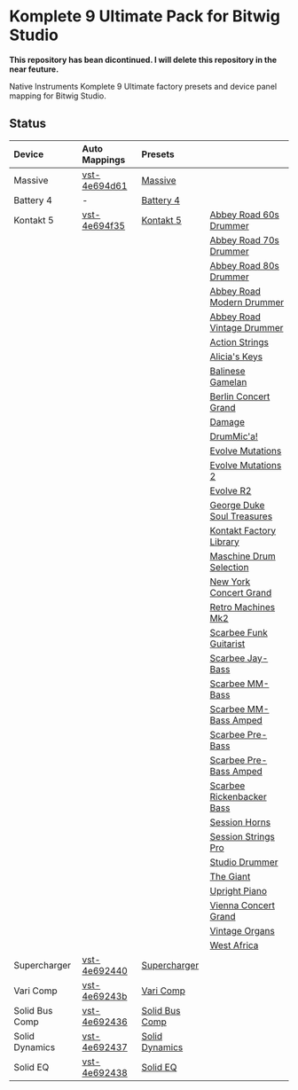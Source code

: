 Komplete 9 Ultimate Pack for Bitwig Studio
================
**This repository has bean dicontinued. I will delete this repository in the near feuture.**<p><p>
Native Instruments Komplete 9 Ultimate factory presets and device panel mapping for Bitwig Studio.

## Status

Device|Auto Mappings|Presets||
:---|:---|:---|:---|
Massive|[vst-4e694d61](https://github.com/jhorology/KompletePack4Bitwig/tree/master/Auto%20Mappings/vst-4e694d61)|[Massive](https://github.com/jhorology/KompletePack4Bitwig/tree/master/Presets/Massive)||
Battery 4| - |[Battery 4](https://github.com/jhorology/KompletePack4Bitwig/tree/master/Presets/Battery%204)||
Kontakt 5|[vst-4e694f35](https://github.com/jhorology/KompletePack4Bitwig/tree/master/Auto%20Mappings/vst-4e694f35)|[Kontakt 5](https://github.com/jhorology/KompletePack4Bitwig/tree/master/Presets/Kontakt%205)|[Abbey Road 60s Drummer](https://github.com/jhorology/KompletePack4Bitwig/tree/master/Presets/Kontakt%205/Abbey%20Road%2060s%20Drummer)|
||||[Abbey Road 70s Drummer](https://github.com/jhorology/KompletePack4Bitwig/tree/master/Presets/Kontakt%205/Abbey%20Road%2070s%20Drummer)|
||||[Abbey Road 80s Drummer](https://github.com/jhorology/KompletePack4Bitwig/tree/master/Presets/Kontakt%205/Abbey%20Road%2080s%20Drummer)|
||||[Abbey Road Modern Drummer](https://github.com/jhorology/KompletePack4Bitwig/tree/master/Presets/Kontakt%205/Abbey%20Road%20Modern%20Drummer)|
||||[Abbey Road Vintage Drummer](https://github.com/jhorology/KompletePack4Bitwig/tree/master/Presets/Kontakt%205/Abbey%20Road%20Vintage%20Drummer)|
||||[Action Strings](https://github.com/jhorology/KompletePack4Bitwig/tree/master/Presets/Kontakt%205/Action%20Strings)|
||||[Alicia's Keys](https://github.com/jhorology/KompletePack4Bitwig/tree/master/Presets/Kontakt%205/Alicia's%20Keys)|
||||[Balinese Gamelan](https://github.com/jhorology/KompletePack4Bitwig/tree/master/Presets/Kontakt%205/Balinese%20Gamelan)|
||||[Berlin Concert Grand](https://github.com/jhorology/KompletePack4Bitwig/tree/master/Presets/Kontakt%205/Berlin%20Concert%20Grand)|
||||[Damage](https://github.com/jhorology/KompletePack4Bitwig/tree/master/Presets/Kontakt%205/Damage)|
||||[DrumMic'a!](https://github.com/jhorology/KompletePack4Bitwig/tree/master/Presets/Kontakt%205/DrumMic'a!)|
||||[Evolve Mutations](https://github.com/jhorology/KompletePack4Bitwig/tree/master/Presets/Kontakt%205/Evolve%20Mutations)|
||||[Evolve Mutations 2](https://github.com/jhorology/KompletePack4Bitwig/tree/master/Presets/Kontakt%205/Evolve%20Mutations%202)|
||||[Evolve R2](https://github.com/jhorology/KompletePack4Bitwig/tree/master/Presets/Kontakt%205/Evolve%20R2)|
||||[George Duke Soul Treasures](https://github.com/jhorology/KompletePack4Bitwig/tree/master/Presets/Kontakt%205/George%20Duke%20Soul%20Treasures)|
||||[Kontakt Factory Library](https://github.com/jhorology/KompletePack4Bitwig/tree/master/Presets/Kontakt%205/Kontakt%20Factory%20Library)|
||||[Maschine Drum Selection](https://github.com/jhorology/KompletePack4Bitwig/tree/master/Presets/Kontakt%205/Maschine%20Drum%20Selection)|
||||[New York Concert Grand](https://github.com/jhorology/KompletePack4Bitwig/tree/master/Presets/Kontakt%205/New%20York%20Concert%20Grand)|
||||[Retro Machines Mk2](https://github.com/jhorology/KompletePack4Bitwig/tree/master/Presets/Kontakt%205/Retro%20Machines%20Mk2)|
||||[Scarbee Funk Guitarist](https://github.com/jhorology/KompletePack4Bitwig/tree/master/Presets/Kontakt%205/Scarbee%20Funk%20Guitarist)|
||||[Scarbee Jay-Bass](https://github.com/jhorology/KompletePack4Bitwig/tree/master/Presets/Kontakt%205/Scarbee%20Jay-Bass)|
||||[Scarbee MM-Bass](https://github.com/jhorology/KompletePack4Bitwig/tree/master/Presets/Kontakt%205/Scarbee%20MM-Bass)|
||||[Scarbee MM-Bass Amped](https://github.com/jhorology/KompletePack4Bitwig/tree/master/Presets/Kontakt%205/Scarbee%20MM-Bass%20Amped)|
||||[Scarbee Pre-Bass](https://github.com/jhorology/KompletePack4Bitwig/tree/master/Presets/Kontakt%205/Scarbee%20Pre-Bass)|
||||[Scarbee Pre-Bass Amped](https://github.com/jhorology/KompletePack4Bitwig/tree/master/Presets/Kontakt%205/Scarbee%20Pre-Bass%20Amped)|
||||[Scarbee Rickenbacker Bass](https://github.com/jhorology/KompletePack4Bitwig/tree/master/Presets/Kontakt%205/Scarbee%20Rickenbacker%20Bass)|
||||[Session Horns](https://github.com/jhorology/KompletePack4Bitwig/tree/master/Presets/Kontakt%205/Session%20Horns)|
||||[Session Strings Pro](https://github.com/jhorology/KompletePack4Bitwig/tree/master/Presets/Kontakt%205/Session%20Strings%20Pro)|
||||[Studio Drummer](https://github.com/jhorology/KompletePack4Bitwig/tree/master/Presets/Kontakt%205/Studio%20Drummer)|
||||[The Giant](https://github.com/jhorology/KompletePack4Bitwig/tree/master/Presets/Kontakt%205/The%20Giant)|
||||[Upright Piano](https://github.com/jhorology/KompletePack4Bitwig/tree/master/Presets/Kontakt%205/Upright%20Piano)|
||||[Vienna Concert Grand](https://github.com/jhorology/KompletePack4Bitwig/tree/master/Presets/Kontakt%205/Vienna%20Concert%20Grand)|
||||[Vintage Organs](https://github.com/jhorology/KompletePack4Bitwig/tree/master/Presets/Kontakt%205/Vintage%20Organs)|
||||[West Africa](https://github.com/jhorology/KompletePack4Bitwig/tree/master/Presets/Kontakt%205/West%20Africa)|
Supercharger|[vst-4e692440](https://github.com/jhorology/KompletePack4Bitwig/tree/master/Auto%20Mappings/vst-4e692440)|[Supercharger](https://github.com/jhorology/KompletePack4Bitwig/tree/master/Presets/Supercharger)||
Vari Comp|[vst-4e69243b](https://github.com/jhorology/KompletePack4Bitwig/tree/master/Auto%20Mappings/vst-4e69243b)|[Vari Comp](https://github.com/jhorology/KompletePack4Bitwig/tree/master/Presets/Vari%20Comp)||
Solid Bus Comp|[vst-4e692436](https://github.com/jhorology/KompletePack4Bitwig/tree/master/Auto%20Mappings/vst-4e692436)|[Solid Bus Comp](https://github.com/jhorology/KompletePack4Bitwig/tree/master/Presets/Solid%20Bus%20Comp)||
Solid Dynamics|[vst-4e692437](https://github.com/jhorology/KompletePack4Bitwig/tree/master/Auto%20Mappings/vst-4e692437)|[Solid Dynamics](https://github.com/jhorology/KompletePack4Bitwig/tree/master/Presets/Solid%20Dynamics)||
Solid EQ|[vst-4e692438](https://github.com/jhorology/KompletePack4Bitwig/tree/master/Auto%20Mappings/vst-4e692438)|[Solid EQ](https://github.com/jhorology/KompletePack4Bitwig/tree/master/Presets/Solid%20EQ)||


